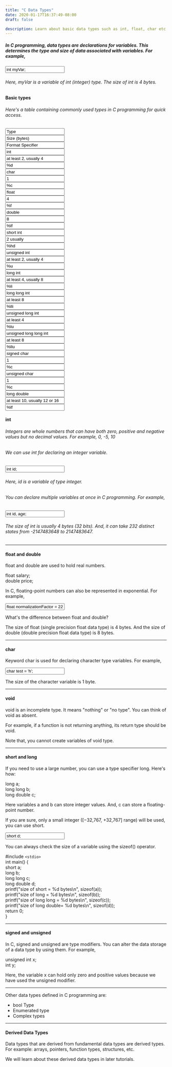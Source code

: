 ```yaml
---
title: "C Data Types"
date: 2020-01-17T16:37:49-08:00
draft: false

description: Learn about basic data types such as int, float, char etc. in C programming.
---
```



##### In C programming, data types are declarations for variables. This determines the type and size of data associated with variables. For example,

<div class="py-2"></div>
<input value="int myVar;" class="w-100 p-2">
<div class="py-2"></div>

###### Here, myVar is a variable of int (integer) type. The size of int is 4 bytes.
<div class="py-2"></div>

#### Basic types
###### Here's a table containing commonly used types in C programming for quick access.

<div class="row">
    <div class="col-4">
        <input value="Type" class="w-100 p-2">
    </div>
    <div class="col-4">
        <input value="Size (bytes)" class="w-100 p-2">
    </div>
    <div class="col-4">
        <input value="Format Specifier" class="w-100 p-2">
    </div>
    <div class="col-4">
        <input value="int" class="w-100 p-2">
    </div>
    <div class="col-4">
        <input value="at least 2, usually 4" class="w-100 p-2">
    </div>
    <div class="col-4">
        <input value="%d" class="w-100 p-2">
    </div>
    <div class="col-4">
        <input value="char" class="w-100 p-2">
    </div>
    <div class="col-4">
        <input value="1" class="w-100 p-2">
    </div>
    <div class="col-4">
        <input value="%c" class="w-100 p-2">
    </div>
    <div class="col-4">
        <input value="float" class="w-100 p-2">
    </div>
    <div class="col-4">
        <input value="4" class="w-100 p-2">
    </div>
    <div class="col-4">
        <input value="%f" class="w-100 p-2">
    </div>
    <div class="col-4">
        <input value="double" class="w-100 p-2">
    </div>
    <div class="col-4">
        <input value="8" class="w-100 p-2">
    </div>
    <div class="col-4">
        <input value="%lf" class="w-100 p-2">
    </div>
    <div class="col-4">
        <input value="short int" class="w-100 p-2">
    </div>
    <div class="col-4">
        <input value="2 usually" class="w-100 p-2">
    </div>
    <div class="col-4">
        <input value="%hd" class="w-100 p-2">
    </div>
    <div class="col-4">
        <input value="unsigned int" class="w-100 p-2">
    </div>
    <div class="col-4">
        <input value="at least 2, usually 4" class="w-100 p-2">
    </div>
    <div class="col-4">
        <input value="%u" class="w-100 p-2">
    </div>
    <div class="col-4">
        <input value="long int" class="w-100 p-2">
    </div>
    <div class="col-4">
        <input value="at least 4, usually 8" class="w-100 p-2">
    </div>
    <div class="col-4">
        <input value="%li" class="w-100 p-2">
    </div>
    <div class="col-4">
        <input value="long long int" class="w-100 p-2">
    </div>
    <div class="col-4">
        <input value="at least 8" class="w-100 p-2">
    </div>
    <div class="col-4">
        <input value="%lli" class="w-100 p-2">
    </div>
    <div class="col-4">
        <input value="unsigned long int" class="w-100 p-2">
    </div>
    <div class="col-4">
        <input value="at least 4" class="w-100 p-2">
    </div>
    <div class="col-4">
        <input value="%lu" class="w-100 p-2">
    </div>
    <div class="col-4">
        <input value="unsigned long long int" class="w-100 p-2">
    </div>
    <div class="col-4">
        <input value="at least 8" class="w-100 p-2">
    </div>
    <div class="col-4">
        <input value="%llu" class="w-100 p-2">
    </div>
    <div class="col-4">
        <input value="signed char" class="w-100 p-2">
    </div>
    <div class="col-4">
        <input value="1" class="w-100 p-2">
    </div>
    <div class="col-4">
        <input value="%c" class="w-100 p-2">
    </div>
    <div class="col-4">
        <input value="unsigned char" class="w-100 p-2">
    </div>
    <div class="col-4">
        <input value="1" class="w-100 p-2">
    </div>
    <div class="col-4">
        <input value="%c" class="w-100 p-2">
    </div>
    <div class="col-4">
        <input value="long double" class="w-100 p-2">
    </div>
    <div class="col-4">
        <input value="at least 10, usually 12 or 16" class="w-100 p-2">
    </div>
    <div class="col-4">
        <input value="%lf" class="w-100 p-2">
    </div>
</div>
<div class="py-4"></div>

#### int
###### Integers are whole numbers that can have both zero, positive and negative values but no decimal values. For example, 0, -5, 10
<div class="py-2"></div>

###### We can use int for declaring an integer variable.

<div class="py-2"></div>
<input value="int id;" class="w-100 p-2">
<div class="py-2"></div>

###### Here, id is a variable of type integer.
<div class="py-2"></div>

###### You can declare multiple variables at once in C programming. For example,

<div class="py-2"></div>
<input value="int id, age;" class="w-100 p-2">
<div class="py-2"></div>

###### The size of int is usually 4 bytes (32 bits). And, it can take 232 distinct states from -2147483648 to 2147483647.

<div class="py-2"></div>

---

<div class="py-2"></div>

#### float and double

float and double are used to hold real numbers.

<div class="border p-3">
    float salary;
    <br/>
    double price;
</div>
<div class="py-2"></div>

In C, floating-point numbers can also be represented in exponential. For example,

<div class="py-2"></div>
<input value="float normalizationFactor = 22.442e2;" class="w-100 p-2">
<div class="py-2"></div>

What's the difference between float and double?

<div class="py-2"></div>

The size of float (single precision float data type) is 4 bytes. And the size of double (double precision float data type) is 8 bytes.

<div class="py-2"></div>

---

<div class="py-2"></div>

#### char
Keyword char is used for declaring character type variables. For example,

<div class="py-2"></div>
<input value="char test = 'h';" class="w-100 p-2">
<div class="py-2"></div>

The size of the character variable is 1 byte.

<div class="py-2"></div>

---

<div class="py-2"></div>

#### void
void is an incomplete type. It means "nothing" or "no type". You can think of void as absent.

<div class="py-1"></div>

For example, if a function is not returning anything, its return type should be void.

<div class="py-1"></div>

Note that, you cannot create variables of void type.

<div class="py-2"></div>

---

<div class="py-2"></div>

#### short and long
If you need to use a large number, you can use a type specifier long. Here's how:

<div class="border p-3">
    long a;
    <br/>
    long long b;
    <br/>
    long double c;
</div>
<div class="py-2"></div>

Here variables a and b can store integer values. And, c can store a floating-point number.

If you are sure, only a small integer ([−32,767, +32,767] range) will be used, you can use short.

<div class="py-2"></div>
<input value="short d;" class="w-100 p-2">
<div class="py-2"></div>

You can always check the size of a variable using the sizeof() operator.

<div class="border p-3">
    #include <code>&lt;stdio&gt;</code>  
    <br/>
    int main() {
    <br/>
        short a;
    <br/>
        long b;
    <br/>
        long long c;
    <br/>
        long double d;
    <br/>
        printf("size of short = %d bytes\n", sizeof(a));
    <br/>
        printf("size of long = %d bytes\n", sizeof(b));
    <br/>
        printf("size of long long = %d bytes\n", sizeof(c));
    <br/>
        printf("size of long double= %d bytes\n", sizeof(d));
    <br/>
        return 0;
    <br/>
    }
</div>

<div class="py-2"></div>


<div class="py-2"></div>

---

<div class="py-2"></div>

#### signed and unsigned
In C, signed and unsigned are type modifiers. You can alter the data storage of a data type by using them. For example,

<div class="border p-3">
    unsigned int x;
    <br/>
    int y;
</div>
<div class="py-2"></div>

Here, the variable x can hold only zero and positive values because we have used the unsigned modifier.

<div class="py-2"></div>

---

<div class="py-2"></div>

Other data types defined in C programming are:

- bool Type
- Enumerated type
- Complex types

<div class="py-2"></div>

---

<div class="py-2"></div>

#### Derived Data Types
Data types that are derived from fundamental data types are derived types. For example: arrays, pointers, function types, structures, etc.

We will learn about these derived data types in later tutorials.



